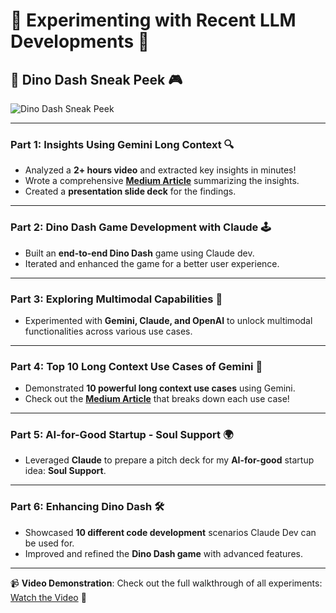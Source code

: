 # 🧪 **Experimenting with Recent LLM Developments** 🧫

## 🚀 Dino Dash Sneak Peek 🎮
![Dino Dash Sneak Peek](https://github.com/user-attachments/assets/1744fb49-6e1b-40e7-bf0e-a2d80493bcba)

---

### **Part 1: Insights Using Gemini Long Context 🔍**
- Analyzed a **2+ hours video** and extracted key insights in minutes!
- Wrote a comprehensive **[Medium Article](https://medium.com/@samarthsharma_/bridging-the-gap-rag-local-models-and-the-future-of-enterprise-ai-4008f4702b37)** summarizing the insights.
- Created a **presentation slide deck** for the findings. 

---

### **Part 2: Dino Dash Game Development with Claude 🕹️**
- Built an **end-to-end Dino Dash** game using Claude dev.
- Iterated and enhanced the game for a better user experience.

---

### **Part 3: Exploring Multimodal Capabilities 🧠**
- Experimented with **Gemini, Claude, and OpenAI** to unlock multimodal functionalities across various use cases.

---

### **Part 4: Top 10 Long Context Use Cases of Gemini 📖**
- Demonstrated **10 powerful long context use cases** using Gemini.
- Check out the **[Medium Article](https://medium.com/@samarthsharma_/gemini-long-context-usecases-unlocking-the-power-of-extended-understanding-d1d893945776)** that breaks down each use case!

---

### **Part 5: AI-for-Good Startup - Soul Support 🌍**
- Leveraged **Claude** to prepare a pitch deck for my **AI-for-good** startup idea: **Soul Support**.

---

### **Part 6: Enhancing Dino Dash 🛠️**
- Showcased **10 different code development** scenarios Claude Dev can be used for.
- Improved and refined the **Dino Dash game** with advanced features.

---

📹 **Video Demonstration**: Check out the full walkthrough of all experiments: [Watch the Video](https://youtu.be/t3555mA?si=vhwcwjhcVwpFih4) 🎥
